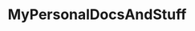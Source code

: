 ---  
title:        MyPersonalDocsAndStuff  
permalink:    index  
layout:       default  
nav_order:    1  
has_children: true  
share:        true  
shortRepo:    ghpages  
---